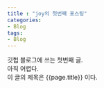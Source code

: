 ```yaml
---
title : "joy의 첫번째 포스팅"
categories:
- Blog
tags:
- Blog
---
```

깃헙 블로그에 쓰는 첫번째 글.  
아직 어렵다.  
이 글의 제목은 {{page.title}} 이다.

